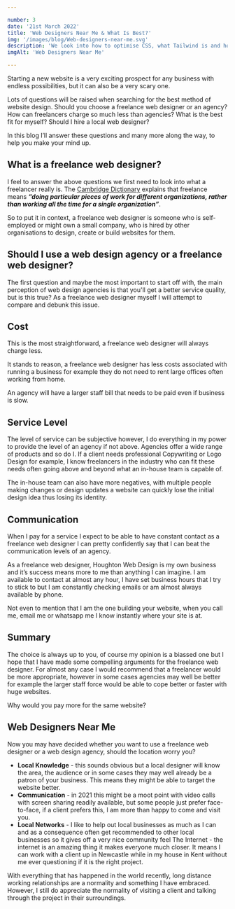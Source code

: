 ```yaml
---

number: 3
date: '21st March 2022'
title: 'Web Designers Near Me & What Is Best?'
img: '/images/blog/Web-designers-near-me.svg'
description: 'We look into how to optimise CSS, what Tailwind is and how it might help your project'
imgAlt: 'Web Designers Near Me'

---
```


Starting a new website is a very exciting prospect for any business with endless possibilities, but it can also be a very scary one.

Lots of questions will be raised when searching for the best method of website design.  Should you choose a freelance web designer or an agency?  How can freelancers charge so much less than agencies? What is the best fit for myself? Should I hire a local web designer?

In this blog I’ll answer these questions and many more along the way, to help you make your mind up.


## **What is a freelance web designer?**

I feel to answer the above questions we first need to look into what a freelancer really is.  The <ins>[Cambridge Dictionary](https://dictionary.cambridge.org/dictionary/english/freelance)</ins> explains that freelance means **_“doing particular pieces of work for different organizations, rather than working all the time for a single organization”_**.  

So to put it in context, a freelance web designer is someone who is self-employed or might own a small company, who is hired by other organisations to design, create or build websites for them.  


## **Should I use a web design agency or a freelance web designer?**

The first question and maybe the most important to start off with, the main perception of web design agencies is that you'll get a better service quality, but is this true? As a freelance web designer myself I will attempt to compare and debunk this issue.

## **Cost**

This is the most straightforward, a freelance web designer will always charge less. 

It stands to reason, a freelance web designer has less costs associated with running a business for example they do not need to rent large offices often working from home.  

An agency will have a larger staff bill that needs to be paid even if business is slow.

## **Service Level**

The level of service can be subjective however, I do everything in my power to provide the level of an agency if not above.  Agencies offer a wide range of products and so do I. If a client needs professional Copywriting or Logo Design for example, I know freelancers in the industry who can fit these needs often going above and beyond what an in-house team is capable of.

The in-house team can also have more negatives, with multiple people making changes or design updates a website can quickly lose the initial design idea thus losing its identity. 

## **Communication**

When I pay for a service I expect to be able to have constant contact as a freelance web designer I can pretty confidently say that I can beat the communication levels of an agency.  

As a freelance web designer, Houghton Web Design is my own business and it’s success means more to me than anything I can imagine.  I am available to contact at almost any hour, I have set business hours that I try to stick to but I am constantly checking emails or am almost always available by phone.

Not even to mention that I am the one building your website, when you call me, email me or whatsapp me I know instantly where your site is at.

## Summary

The choice is always up to you, of course my opinion is a biassed one but I hope that I have made some compelling arguments for the freelance web designer.  For almost any case I would recommend that a freelancer would be more appropriate, however in some cases agencies may well be better for example the larger staff force would be able to cope better or faster with huge websites.   

Why would you pay more for the same website?

## **Web Designers Near Me**

Now you may have decided whether you want to use a freelance web designer or a web design agency, should the location worry you?

- **Local Knowledge** - this sounds obvious but a local designer will know the area, the audience or in some cases they may well already be a patron of your business.  This means they might be able to target the website better.
- **Communication** - in 2021 this might be a moot point with video calls with screen sharing readily available, but some people just prefer face-to-face, if a client prefers this, I am more than happy to come and visit you. 
- **Local Networks** - I like to help out local businesses as much as I can and as a consequence often get recommended to other local businesses so it gives off a very nice community feel
The Internet - the internet is an amazing thing it makes everyone much closer. It means I can work with a client up in Newcastle while in my house in Kent without me ever questioning if it is the right project.

With everything that has happened in the world recently, long distance working relationships are a normality and something I have embraced. However, I still do appreciate the normality of visiting a client and talking through the project in their surroundings.
